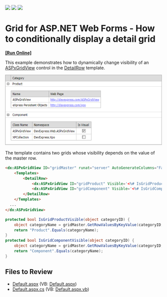 <!-- default badges list -->
![](https://img.shields.io/endpoint?url=https://codecentral.devexpress.com/api/v1/VersionRange/128538518/13.1.4%2B)
[![](https://img.shields.io/badge/Open_in_DevExpress_Support_Center-FF7200?style=flat-square&logo=DevExpress&logoColor=white)](https://supportcenter.devexpress.com/ticket/details/E1054)
[![](https://img.shields.io/badge/📖_How_to_use_DevExpress_Examples-e9f6fc?style=flat-square)](https://docs.devexpress.com/GeneralInformation/403183)
<!-- default badges end -->

# Grid for ASP.NET Web Forms - How to conditionally display a detail grid
<!-- run online -->
**[[Run Online]](https://codecentral.devexpress.com/e1054/)**
<!-- run online end -->

This example demonstrates how to dynamically change visibility of an [ASPxGridView](https://docs.devexpress.com/AspNet/DevExpress.Web.ASPxGridView) control in the [DetailRow](https://docs.devexpress.com/AspNet/DevExpress.Web.GridViewTemplates.DetailRow) template. 

![Detail grids](detail-grids.png)

The template contains two grids whose visibility depends on the value of the master row.

```aspx
<dx:ASPxGridView ID="gridMaster" runat="server" AutoGenerateColumns="False" KeyFieldName="ID" Width="634px">
    <Templates>
        <DetailRow>
            <dx:ASPxGridView ID="gridProduct" Visible='<%# IsGridProductVisible(Container.KeyValue) %>' ... />
            <dx:ASPxGridView ID="gridComponent" Visible='<%# IsGridComponentVisible(Container.KeyValue) %>' ... />
        </DetailRow>
    </Templates>
  ...
</dx:ASPxGridView>
```
```cs
protected bool IsGridProductVisible(object categoryID) {
    object categoryName = gridMaster.GetRowValuesByKeyValue(categoryID, "Category");
    return "Product".Equals(categoryName);
}
protected bool IsGridComponentVisible(object categoryID) {
    object categoryName = gridMaster.GetRowValuesByKeyValue(categoryID, "Category");
    return "Component".Equals(categoryName);
}
```

## Files to Review

* [Default.aspx](./CS/ConditionalDetailRowTemplate/Default.aspx) (VB: [Default.aspx](./VB/ConditionalDetailRowTemplate/Default.aspx))
* [Default.aspx.cs](./CS/ConditionalDetailRowTemplate/Default.aspx.cs) (VB: [Default.aspx.vb](./VB/ConditionalDetailRowTemplate/Default.aspx.vb))

